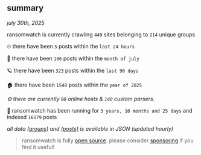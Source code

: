 
## summary
_july 30th, 2025_

ransomwatch is currently crawling `449` sites belonging to `214` unique groups

⏲ there have been `5` posts within the `last 24 hours`

🦈 there have been `106` posts within the `month of july`

🪐 there have been `323` posts within the `last 90 days`

🏚 there have been `1548` posts within the `year of 2025`

_⚙️ there are currently `98` online hosts & `140` custom parsers._

🦕 ransomwatch has been running for `3 years, 10 months and 25 days` and indexed `16179` posts

_all data  [(groups)](http://ransomwhat.telemetry.ltd/groups) and [(posts)](http://ransomwhat.telemetry.ltd/posts) is available in JSON (updated hourly)_

> ransomwatch is fully [open source](https://github.com/joshhighet/ransomwatch#ransomwatch--). please consider [sponsoring](https://github.com/sponsors/joshhighet) if you find it useful!
